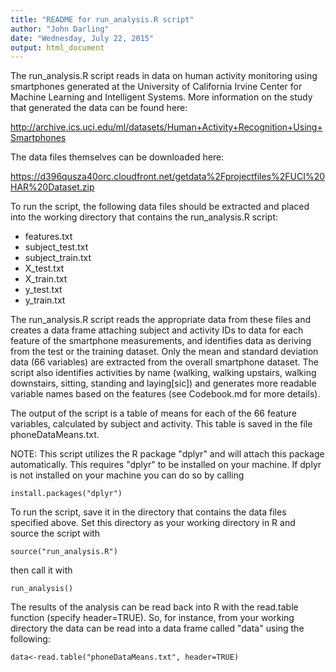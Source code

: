 ```yaml
---
title: "README for run_analysis.R script"
author: "John Darling"
date: "Wednesday, July 22, 2015"
output: html_document
---
```


The run_analysis.R script reads in data on human activity monitoring using smartphones generated at the University of California Irvine Center for Machine Learning and Intelligent Systems. More information on the study that generated the data can be found here:

http://archive.ics.uci.edu/ml/datasets/Human+Activity+Recognition+Using+Smartphones

The data files themselves can be downloaded here:

https://d396qusza40orc.cloudfront.net/getdata%2Fprojectfiles%2FUCI%20HAR%20Dataset.zip

To run the script, the following data files should be extracted and placed into the working directory that contains the run_analysis.R script:
  
* features.txt
* subject_test.txt
* subject_train.txt
* X_test.txt
* X_train.txt
* y_test.txt
* y_train.txt

The run_analysis.R script reads the appropriate data from these files and creates a data frame attaching subject and activity IDs to data for each feature of the smartphone measurements, and identifies data as deriving from the test or the training dataset. Only the mean and standard deviation data (66 variables) are extracted from the overall smartphone dataset. The script also identifies activities by name (walking, walking upstairs, walking downstairs, sitting, standing and laying[sic]) and generates more readable variable names based on the features (see Codebook.md for more details). 

The output of the script is a table of means for each of the 66 feature variables, calculated by subject and activity. This table is saved in the file phoneDataMeans.txt. 

NOTE: This script utilizes the R package "dplyr" and will attach this package automatically. This requires "dplyr" to be installed on your machine. If dplyr is not installed on your machine you can do so by calling

```{r}
install.packages("dplyr")
```

To run the script, save it in the directory that contains the data files specified above. Set this directory as your working directory in R and source the script with 


```{r}
source("run_analysis.R")
```

then call it with

```{r}
run_analysis()
```


The results of the analysis can be read back into R with the read.table function (specify header=TRUE). So, for instance, from your working directory the data can be read into a data frame called "data" using the following:

```{r}
data<-read.table("phoneDataMeans.txt", header=TRUE)
```

